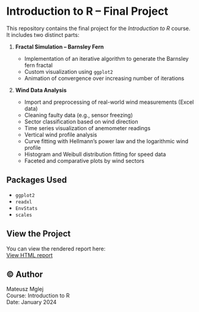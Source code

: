 # Introduction to R – Final Project

This repository contains the final project for the *Introduction to R* course.  
It includes two distinct parts:

1. **Fractal Simulation – Barnsley Fern**  
   - Implementation of an iterative algorithm to generate the Barnsley fern fractal  
   - Custom visualization using `ggplot2`  
   - Animation of convergence over increasing number of iterations

2. **Wind Data Analysis**  
   - Import and preprocessing of real-world wind measurements (Excel data)  
   - Cleaning faulty data (e.g., sensor freezing)  
   - Sector classification based on wind direction  
   - Time series visualization of anemometer readings  
   - Vertical wind profile analysis  
   - Curve fitting with Hellmann’s power law and the logarithmic wind profile  
   - Histogram and Weibull distribution fitting for speed data  
   - Faceted and comparative plots by wind sectors

## Packages Used

- `ggplot2`
- `readxl`
- `EnvStats`
- `scales`

## View the Project

You can view the rendered report here:  
[View HTML report](https://matmgl.github.io/introduction-to-r-final-project/R2023_Mglej_Mateusz_project_EN.html)

## © Author

Mateusz Mglej  
Course: Introduction to R  
Date: January 2024

